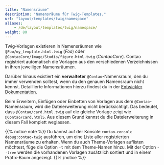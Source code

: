 ```yaml
---
title: "Namensräume"
description: "Namensräume für Twig-Templates."
url: "layout/templates/twig/namespace"
aliases:
    - /de/layout/templates/twig/namespace/
weight: 80
---
```



Twig-Vorlagen existieren in Namensräumen wie `@Foo/my_template.html.twig` (*Foo*) oder
`@ContaoCore/Image/Studio/figure.html.twig` (*ContaoCore*). Contao registriert automatisch die Vorlagen aus den verschiedenen 
Verzeichnissen in ihren jeweiligen Namensräumen.

Darüber hinaus existiert ein **verwalteter** `@Contao`-Namensraum, den du immer verwenden solltest, wenn du den genauen Namensraum nicht kennst. 
Detaillierte Informationen hierzu findest du in der [Entwickler Dokumentation](https://docs.contao.org/dev/framework/templates/twig/#namespace-magic).

Beim Erweitern, Einfügen oder Einbetten von Vorlagen aus dem `@Contao`-Namensraum, wird die Dateierweiterung nicht berücksichtigt. 
Das bedeutet, dass `@Contao/card.html.twig` auf die gleiche Vorlage zeigt wie `@Contao/card.html5`. Aus diesem Grund kannst du die 
Dateierweiterung in diesem Fall komplett weglassen.

{{% notice note %}}
Du kannst auf der Konsole `contao-console debug:contao-twig` ausführen, um eine Liste aller registrierten Namensräume zu erhalten. 
Wenn du auch Theme-Vorlagen auflisten möchtest, füge die Option `-t` mit dem Theme-Namen hinzu. Mit der Option `--tree` werden die 
vorhandenen Vorlagen zusätzlich sortiert und in einem Präfix-Baum angezeigt.
{{% /notice %}}